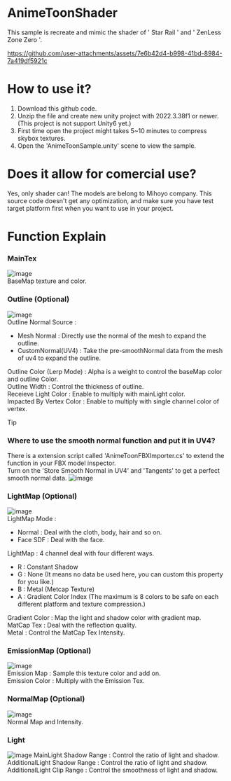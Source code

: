 # AnimeToonShader
This sample is recreate and mimic the shader of ' Star Rail ' and ' ZenLess Zone Zero '. 

https://github.com/user-attachments/assets/7e6b42d4-b998-41bd-8984-7a419df5921c

# How to use it?
1. Download this github code.
2. Unzip the file and create new unity project with 2022.3.38f1 or newer. (This project is not support Unity6 yet.)
3. First time open the project might takes 5~10 minutes to compress skybox textures.
4. Open the 'AnimeToonSample.unity' scene to view the sample.

# Does it allow for comercial use?
Yes, only shader can! The models are belong to Mihoyo company.
This source code doesn't get any optimization, and make sure you have test target platform first when you want to use in your project.

# Function Explain
### MainTex
![image](https://github.com/user-attachments/assets/dced23eb-2cbb-492a-b157-edb77b7ed75d)  
BaseMap texture and color.

### Outline (Optional)
![image](https://github.com/user-attachments/assets/ac38e19b-9773-417a-a2fd-7e24fe135116)  
Outline Normal Source : 
  - Mesh Normal : Directly use the normal of the mesh to expand the outline.
  - CustomNormal(UV4) : Take the pre-smoothNormal data from the mesh of uv4 to expand the outline.

Outline Color (Lerp Mode) : Alpha is a weight to control the baseMap color and outline Color.  
Outline Width : Control the thickness of outline.  
Receieve Light Color : Enable to multiply with mainLight color.  
Impacted By Vertex Color : Enable to multiply with single channel color of vertex. 
> [!TIP]
> ### Where to use the smooth normal function and put it in UV4? 
> There is a extension script called 'AnimeToonFBXImporter.cs' to extend the function in your FBX model inspector.  
> Turn on the 'Store Smooth Normal in UV4' and 'Tangents' to get a perfect smooth normal data. 
![image](https://github.com/user-attachments/assets/4f7fe742-231a-440c-b737-109b3baeb7a6) 


### LightMap (Optional)
![image](https://github.com/user-attachments/assets/bb90c0bb-a173-4300-8e72-3dd6eec0a5a2)  
LightMap Mode :
  - Normal : Deal with the cloth, body, hair and so on. 
  - Face SDF : Deal with the face.

LightMap : 4 channel deal with four different ways.
  - R : Constant Shadow
  - G : None (It means no data be used here, you can custom this property for you like.)
  - B : Metal (Metcap Texture)
  - A : Gradient Color Index (The maximum is 8 colors to be safe on each different platform and texture compression.)

Gradient Color : Map the light and shadow color with gradient map.  
MatCap Tex : Deal with the reflection quality.  
Metal : Control the MatCap Tex Intensity.

### EmissionMap (Optional)
![image](https://github.com/user-attachments/assets/61fc6ff2-5362-4317-afb8-662d88d1a37c)  
Emission Map : Sample this texture color and add on.  
Emission Color : Multiply with the Emission Tex.  

### NormalMap (Optional)
![image](https://github.com/user-attachments/assets/59d120a8-896a-473f-b851-f195b5ff0cf0)  
Normal Map and Intensity.  

### Light
![image](https://github.com/user-attachments/assets/b1dbae18-3f7e-43ea-adf6-e77ae9f085d8)
MainLight Shadow Range : Control the ratio of light and shadow.  
AdditionalLight Shadow Range : Control the ratio of light and shadow.  
AdditionalLight Clip Range : Control the smoothness of light and shadow.  



